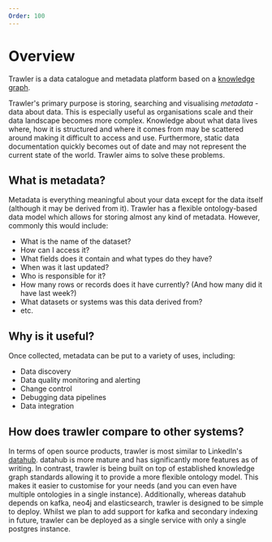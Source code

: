 ```yaml
---
Order: 100
---
```

# Overview

Trawler is a data catalogue and metadata platform based on a [knowledge graph](https://en.wikipedia.org/wiki/Knowledge_graph).

Trawler's primary purpose is storing, searching and visualising *metadata* -
data about data. This is especially useful as organisations scale and their data
landscape becomes more complex. Knowledge about what data lives where, how it is
structured and where it comes from may be scattered around making it difficult
to access and use. Furthermore, static data documentation quickly becomes out of
date and may not represent the current state of the world. Trawler aims to solve
these problems.

## What is metadata?
Metadata is everything meaningful about your data except for the data itself
(although it may be derived from it). Trawler has a flexible ontology-based data
model which allows for storing almost any kind of metadata. However, commonly
this would include:

- What is the name of the dataset?
- How can I access it?
- What fields does it contain and what types do they have?
- When was it last updated?
- Who is responsible for it?
- How many rows or records does it have currently? (And how many did it have last week?)
- What datasets or systems was this data derived from?
- etc.

## Why is it useful?
Once collected, metadata can be put to a variety of uses, including:

- Data discovery
- Data quality monitoring and alerting
- Change control
- Debugging data pipelines
- Data integration

## How does trawler compare to other systems?
In terms of open source products, trawler is most similar to LinkedIn's
[datahub](https://github.com/linkedin/datahub). datahub is more mature and has
significantly more features as of writing. In contrast, trawler is being built on top of established knowledge graph standards allowing it to provide a more
flexible ontology model. This makes it easier to customise for your needs (and
you can even have multiple ontologies in a single instance).  Additionally,
whereas datahub depends on kafka, neo4j and elasticsearch, trawler
is designed to be simple to deploy. Whilst we plan to add support for kafka and
secondary indexing in future, trawler can be deployed as a single service with
only a single postgres instance.
